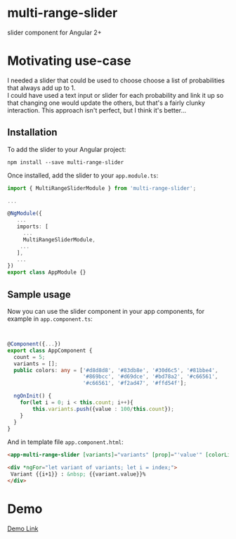 # multi-range-slider
slider component for Angular 2+

# Motivating use-case
I needed a slider that could be used to choose choose a list of probabilities that always add up to 1.  
I could have used a text input or slider for each probability and link it up so that changing one would
update the others, but that's a fairly clunky interaction.   This approach isn't perfect, but I think
it's better...


## Installation

To add the slider to your Angular project:
```
npm install --save multi-range-slider
```

Once installed, add the slider to your `app.module.ts`:
```typescript
import { MultiRangeSliderModule } from 'multi-range-slider';

...

@NgModule({
   ...
   imports: [
     ...
     MultiRangeSliderModule,
    ...
   ],
   ...
})
export class AppModule {}
```

## Sample usage

Now you can use the slider component in your app components, for example in `app.component.ts`:
```typescript


@Component({...})
export class AppComponent {
  count = 5;
  variants = [];
  public colors: any = ['#d8d8d8', '#83db8e', '#30d6c5', '#81bbe4',
                        '#869bcc', '#d69dce', '#bd78a2', '#c66561',
                        '#c66561', '#f2ad47', '#ffd54f'];

  ngOnInit() {
    for(let i = 0; i < this.count; i++){
        this.variants.push({value : 100/this.count});
    }
  }
}
```

And in template file `app.component.html`:
```html
<app-multi-range-slider [variants]="variants" [prop]="'value'" [colorList]="colors"></app-multi-range-slider>

<div *ngFor="let variant of variants; let i = index;">
 Variant {{i+1}} : &nbsp; {{variant.value}}%
</div>
```

# Demo

[Demo Link](https://stackblitz.com/edit/angular-tpwn5x)